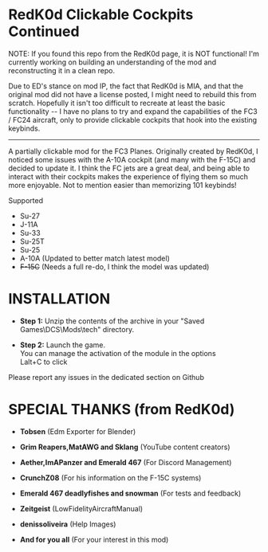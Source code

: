 # RedK0d Clickable Cockpits Continued
 NOTE: If you found this repo from the RedK0d page, it is NOT functional!  I'm currently working on building an understanding of the mod and reconstructing it in a clean repo.
 
 Due to ED's stance on mod IP, the fact that RedK0d is MIA, and that the original mod did not have a license posted, I might need to rebuild this from scratch.  Hopefully it isn't too difficult to recreate at least the basic functionality -- I have no plans to try and expand the capabilities of the FC3 / FC24 aircraft, only to provide clickable cockpits that hook into the existing keybinds.

------------------------------

 A partially clickable mod for the FC3 Planes.  Originally created by RedK0d, I noticed some issues with the A-10A cockpit (and many with the F-15C) and decided to update it.  I think the FC jets are a great deal, and being able to interact with their cockpits makes the experience of flying them so much more enjoyable.  Not to mention easier than memorizing 101 keybinds!

 Supported
 * Su-27  
 * J-11A  
 * Su-33  
 * Su-25T  
 * Su-25  
 * A-10A (Updated to better match latest model)
 * ~~F-15C~~ (Needs a full re-do, I think the model was updated)

 # INSTALLATION 

* __Step 1:__ Unzip the contents of the archive in your "Saved Games\DCS\Mods\tech" directory.  


* __Step 2:__ Launch the game.  
 You can manage the activation of the module in the options  
 Lalt+C to click  


 Please report any issues in the dedicated section on Github


 # SPECIAL THANKS (from RedK0d)
 * __Tobsen__                               (Edm Exporter for Blender)  
 * __Grim Reapers,MatAWG and Sklang__       (YouTube content creators)  
 * __Aether,ImAPanzer and Emerald 467__     (For Discord Management)  
 * __CrunchZ08__                            (For his information on the F-15C systems)  
 * __Emerald 467 deadlyfishes and snowman__ (For tests and feedback)  
 * __Zeitgeist__                            (LowFidelityAircraftManual)  
 * __denissoliveira__                       (Help Images)  
 
 
 * __And for you all__                      (For your interest in this mod)  


